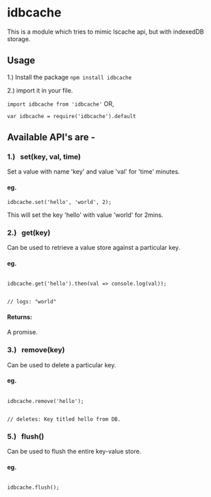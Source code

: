 # idbcache

This is a module which tries to mimic lscache api, but with indexedDB storage.

## Usage

1.)  Install the package
<code>npm install idbcache</code>

2.) import it in your file.

<code>import idbcache from 'idbcache'</code> 
OR,

<code>var idbcache = require('idbcache').default</code>

## Available API's are - 

### 1.) &nbsp; set(key, val, time)

Set a value with name 'key' and value 'val' for 'time' minutes.

#### eg.
<code>idbcache.set('hello', 'world', 2);</code>

This will set the key 'hello' with value 'world' for 2mins.


### 2.) &nbsp; get(key)

Can be used to retrieve a value store against a particular key.

#### eg. 
<code>
idbcache.get('hello').then(val => console.log(val));

// logs: "world" 
</code>

#### Returns:
A promise.

### 3.) &nbsp; remove(key)

Can be used to delete a particular key.

#### eg. 
<code>
idbcache.remove('hello');

// deletes: Key titled hello from DB.
</code>


### 5.) &nbsp; flush()

Can be used to flush the entire key-value store.

#### eg. 
<code>
idbcache.flush();
</code>
